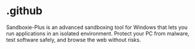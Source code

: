 # .github
Sandboxie-Plus is an advanced sandboxing tool for Windows that lets you run applications in an isolated environment. Protect your PC from malware, test software safely, and browse the web without risks.

